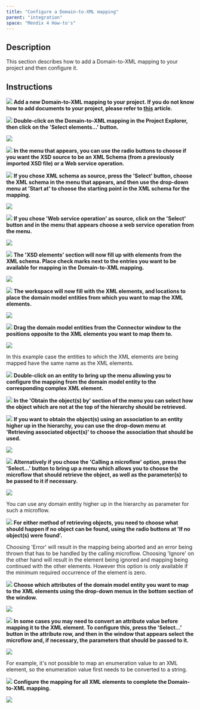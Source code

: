 ```yaml
---
title: "Configure a Domain-to-XML mapping"
parent: "integration"
space: "Mendix 4 How-to's"
---
```

## Description

This section describes how to add a Domain-to-XML mapping to your project and then configure it.

## Instructions

![](attachments/819203/917932.png) **Add a new Domain-to-XML mapping to your project. If you do not know how to add documents to your project, please refer to [this](add-documents-to-a-module) article.**

![](attachments/819203/917932.png) **Double-click on the Domain-to-XML mapping in the Project Explorer, then click on the 'Select elements...' button.**

![](attachments/2621625/2752800.png)

![](attachments/819203/917932.png) **In the menu that appears, you can use the radio buttons to choose if you want the XSD source to be an XML Schema (from a previously imported XSD file) or a Web service operation.**

![](attachments/819203/917932.png) **If you chose XML schema as source, press the 'Select' button, choose the XML schema in the menu that appears, and then use the drop-down menu at 'Start at' to choose the starting point in the XML schema for the mapping.**

![](attachments/2621625/2752797.png)

![](attachments/819203/917932.png) **If you chose 'Web service operation' as source, click on the 'Select' button and in the menu that appears choose a web service operation from the menu.**

![](attachments/2621625/2752798.png)

![](attachments/819203/917932.png) **The 'XSD elements' section will now fill up with elements from the XML schema. Place check marks next to the entries you want to be available for mapping in the Domain-to-XML mapping.**

![](attachments/2621625/2752799.png)

![](attachments/819203/917932.png) **The workspace will now fill with the XML elements, and locations to place the domain model entities from which you want to map the XML elements.**

![](attachments/2621625/2752802.png)

![](attachments/819203/917932.png) **Drag the domain model entities from the Connector window to the positions opposite to the XML elements you want to map them to.**

![](attachments/2621625/2752793.png)

In this example case the entities to which the XML elements are being mapped have the same name as the XML elements.

![](attachments/819203/917932.png) **Double-click on an entity to bring up the menu allowing you to configure the mapping from the domain model entity to the corresponding complex XML element.**

![](attachments/819203/917932.png) **In the 'Obtain the object(s) by' section of the menu you can select how the object which are not at the top of the hierarchy should be retrieved.**

![](attachments/819203/917932.png) **If you want to obtain the object(s) using an association to an entity higher up in the hierarchy, you can use the drop-down menu at 'Retrieving associated object(s)' to choose the association that should be used.**

![](attachments/2621625/2752794.png)

![](attachments/819203/917932.png) **Alternatively if you chose the 'Calling a microflow' option, press the 'Select...' button to bring up a menu which allows you to choose the microflow that should retrieve the object, as well as the parameter(s) to be passed to it if necessary.**

![](attachments/2621625/2752791.png)

You can use any domain entity higher up in the hierarchy as parameter for such a microflow.

![](attachments/819203/917932.png) **For either method of retrieving objects, you need to choose what should happen if no object can be found, using the radio buttons at 'If no object(s) were found'.**

Choosing 'Error' will result in the mapping being aborted and an error being thrown that has to be handled by the calling microflow. Choosing 'Ignore' on the other hand will result in the element being ignored and mapping being continued with the other elements. However this option is only available if the minimum required occurrence of the element is zero.

![](attachments/819203/917932.png) **Choose which attributes of the domain model entity you want to map to the XML elements using the drop-down menus in the bottom section of the window.**

![](attachments/2621625/2752796.png)

![](attachments/819203/917932.png) **In some cases you may need to convert an attribute value before mapping it to the XML element. To configure this, press the 'Select...' button in the attribute row, and then in the window that appears select the microflow and, if necessary, the parameters that should be passed to it.**

![](attachments/2621625/2752795.png)

For example, it's not possible to map an enumeration value to an XML element, so the enumeration value first needs to be converted to a string.

![](attachments/819203/917932.png) **Configure the mapping for all XML elements to complete the Domain-to-XML mapping.**

![](attachments/2621625/2752792.png)
